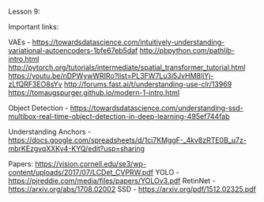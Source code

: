 Lesson 9:

Important links:

VAEs - https://towardsdatascience.com/intuitively-understanding-variational-autoencoders-1bfe67eb5daf
http://pbpython.com/pathlib-intro.html
http://pytorch.org/tutorials/intermediate/spatial_transformer_tutorial.html
https://youtu.be/nDPWywWRIRo?list=PL3FW7Lu3i5JvHM8ljYj-zLfQRF3EO8sYv
http://forums.fast.ai/t/understanding-use-clr/13969
https://tomaugspurger.github.io/modern-1-intro.html

Object Detection -
https://towardsdatascience.com/understanding-ssd-multibox-real-time-object-detection-in-deep-learning-495ef744fab

Understanding Anchors - https://docs.google.com/spreadsheets/d/1ci7KMggF-_4kv8zRTE0B_u7z-mbrKEzgvqXXKy4-KYQ/edit?usp=sharing

Papers:
https://vision.cornell.edu/se3/wp-content/uploads/2017/07/LCDet_CVPRW.pdf
YOLO - https://pjreddie.com/media/files/papers/YOLOv3.pdf
RetinNet - https://arxiv.org/abs/1708.02002
SSD - https://arxiv.org/pdf/1512.02325.pdf